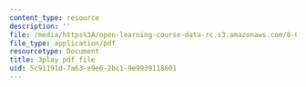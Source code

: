 ```yaml
---
content_type: resource
description: ''
file: /media/https%3A/open-learning-course-data-rc.s3.amazonaws.com/8-01sc-classical-mechanics-fall-2016/5c91191d7a63e9e62bc19e9939118601_i2_731Gi9bg.pdf
file_type: application/pdf
resourcetype: Document
title: 3play pdf file
uid: 5c91191d-7a63-e9e6-2bc1-9e9939118601
---
```

